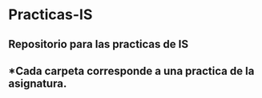 # Practicas-IS
Repositorio para las practicas de IS
------------------------------
*Cada carpeta corresponde a una practica de la asignatura.
------------------------------
